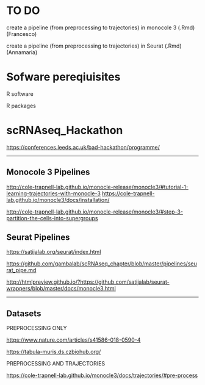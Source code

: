 # TO DO
create a pipeline (from preprocessing to trajectories) in monocole 3 (.Rmd) (Francesco)

create a pipeline (from preprocessing to trajectories) in Seurat (.Rmd) (Annamaria)
# Sofware pereqiuisites
R software 

R packages


# scRNAseq_Hackathon

https://conferences.leeds.ac.uk/bad-hackathon/programme/

****
## Monocole 3 Pipelines
http://cole-trapnell-lab.github.io/monocle-release/monocle3/#tutorial-1-learning-trajectories-with-monocle-3
https://cole-trapnell-lab.github.io/monocle3/docs/installation/

http://cole-trapnell-lab.github.io/monocle-release/monocle3/#step-3-partition-the-cells-into-supergroups


## Seurat Pipelines
https://satijalab.org/seurat/index.html

https://github.com/gambalab/scRNAseq_chapter/blob/master/pipelines/seurat_pipe.md

http://htmlpreview.github.io/?https://github.com/satijalab/seurat-wrappers/blob/master/docs/monocle3.html

****
## Datasets
PREPROCESSING ONLY

https://www.nature.com/articles/s41586-018-0590-4

https://tabula-muris.ds.czbiohub.org/

PREPROCESSING AND TRAJECTORIES

https://cole-trapnell-lab.github.io/monocle3/docs/trajectories/#pre-process

